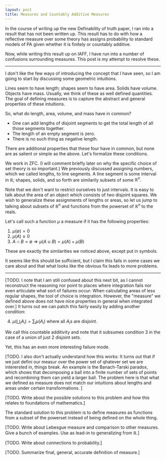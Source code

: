 ```yaml
---
layout: post
title: Measures and Countably Additive Measures
---
```


In the course of writing up the new Definability of truth paper, I ran into a result that has not been written up.
This result has to do with how a reflective measure over some theory has assigns probability to standard models of PA given whether it is finitely or countably additive.

Now, while writing this result up on IAFF, I have run into a number of confusions surrounding measures. This post is my attempt to resolve these.

***

I don't like the few ways of introducing the concept that I have seen, so I am going to start by discussing some geometric intuitions.

Lines seem to have length; shapes seem to have area. Solids have volume. Objects have mass.
Usually, we think of these as well defined quantities.
The goal of defining measures is to capture the abstract and general properties of these intuitions.

So, what do length, area, volume, and mass have in common?

* One can add lengths of disjoint segments to get the total length of all those segments together.
* The length of an empty segment is zero.
* There is no such thing as negative length.

There are additional properties that these four have in common, but none are as salient or simple as the above.
Let's formalize these conditions.

We work in ZFC. (I will comment briefly later on why the specific choice of set theory is so important.)
We previously discussed assigning numbers, which we called lengths, to line segments.
A line segment is some interval in $\mathbb{R}$; shapes, solids, and so forth are similarily subsets of some $\mathbb{R}^n$.

Note that we don't want to restrict ourselves to just intervals.
It is easy to talk about the area of an object which consists of two disjoint squares.
We wish to generalize these assignments of lengths or areas, so let us jump to talking about subsets of $\mathbb{R}^n$ and functions from the powerset of $\mathbb{R}^n$ to the reals.

Let's call such a function $\mu$ a measure if it has the following properties:

1. $\mu(\emptyset)=0$
2. $\mu(A)\geq 0$
3. $A\cap B=\emptyset \Rightarrow \mu(A\cup B)=\mu(A)+\mu(B)$

These are exactly the similarities we noticed above, except put in symbols.

It seems like this should be sufficient, but I claim this fails in some cases we care about and that what looks like the obvious fix leads to more problems.

***

[TODO. I note that I am still confused about this next bit, as I cannot reconstruct the reasoning nor point to places where integration fails nor even articulate what sort of failures occur:
When calculating areas of less regular shapes, the tool of choice is integration. However, the "measure" we defined above does not have nice properties in general when integrated over.]
It turns out we can patch this fairly easily by adding another condition:

4. $\mu(\bigcup_i A_i)=\sum_{i}\mu(A_i)$ where all $A_i$s are disjoint.

We call this countable additivity and note that it subsumes condition 3 in the case of a union of just 2 disjoint sets.

Yet, this has an even more interesting failure mode.

[TODO. I also don't actually understand how this works: 
It turns out that if we just defini our measur over the power set of qhatever set we are interersted in, things break.
An example is the Banach-Tarski paradox, which shows that decomposing a ball into a finite number of sets of points and recombining them can yield a larger ball.
The problem here is that what we defined as measure does not match our intuitions about lengths and areas under certain transformations.
]

[TODO. Write about the possible solutions to this problem and how this relates to foundations of mathematics.]

The standard solution to this problem is to define measures as functions from a subset of the powerset instead of being defined on the whole thing.

[TODO. Write about Lebesgue measure and comparison to other measures. Give a bunch of examples. Use as lead-in to generalizing from $\mathbb{R}$.]

[TODO. Write about connections to probability.]

[TODO. Summarize final, general, accurate definition of measure.]
